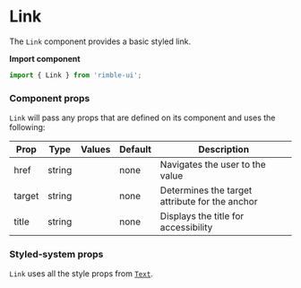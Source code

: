 # Link

The `Link` component provides a basic styled link.

**Import component**

```jsx
import { Link } from 'rimble-ui';
```

<!-- STORY -->


### Component props

`Link` will pass any props that are defined on its component and uses the following:

| Prop   | Type   | Values | Default | Description                                    |
| ------ | ------ | ------ | ------- | ---------------------------------------------- |
| href   | string |        | none    | Navigates the user to the value                |
| target | string |        | none    | Determines the target attribute for the anchor |
| title  | string |        | none    | Displays the title for accessibility           |

### Styled-system props

`Link` uses all the style props from [`Text`](https://consensys.github.io/rimble-ui/?path=/story/text--default).
